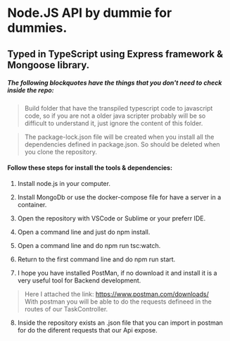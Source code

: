 # Node.JS API by dummie for dummies.
## Typed in TypeScript using Express framework & Mongoose library.
##### The following blockquotes have the things that you don't need to check inside the repo:
>Build folder that have the transpiled typescript code to javascript code, so if you are not a older java scripter probably will be so difficult to understand it, just ignore the content of this folder.

>The package-lock.json file will be created when you install all the dependencies defined in package.json.
So should be deleted when you clone the repository.


#### Follow these steps for install the tools & dependencies:
1. Install node.js in your computer.

2. Install MongoDb or use the docker-compose file for have a server in a container.

3. Open the repository with VSCode or Sublime or your preferr IDE.

4. Open a command line and just do npm install.

5. Open a command line and do npm run tsc:watch.

6. Return to the first command line and do npm run start.

7. I hope you have installed PostMan, if no download it and install it is a very useful tool for Backend development.
> Here I attached the link: https://www.postman.com/downloads/   
With postman you will be able to do the requests defineed in the routes of our TaskController.

8. Inside the repository exists an .json file that you can import in postman for do the diferent requests that our Api expose.
